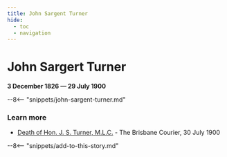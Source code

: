 ```yaml
---
title: John Sargent Turner
hide:
  - toc
  - navigation 
---
```


# John Sargert Turner

**3 December 1826 — 29 July 1900**

<!-- From graveside information sign -->

<!-- TODO not in story, not in index -->

--8<-- "snippets/john-sargent-turner.md"

### Learn more

- [Death of Hon. J. S. Turner, M.L.C.](https://trove.nla.gov.au/newspaper/article/19041416) -  The Brisbane Courier, 30 July 1900 

--8<-- "snippets/add-to-this-story.md"